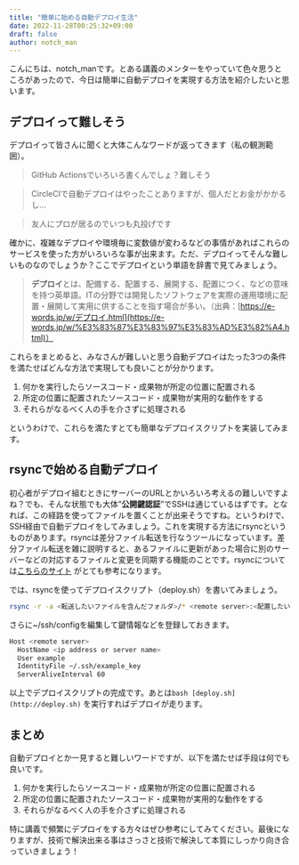 ```yaml
---
title: "簡単に始める自動デプロイ生活"
date: 2022-11-28T00:25:32+09:00
draft: false
author: notch_man
---
```


こんにちは、notch_manです。とある講義のメンターをやっていて色々思うところがあったので、今日は簡単に自動デプロイを実現する方法を紹介したいと思います。

## デプロイって難しそう

デプロイって皆さんに聞くと大体こんなワードが返ってきます（私の観測範囲）。

> GitHub Actionsでいろいろ書くんでしょ？難しそう

> CircleCIで自動デプロイはやったことありますが、個人だとお金がかかるし…

> 友人にプロが居るのでいつも丸投げです

確かに、複雑なデプロイや環境毎に変数値が変わるなどの事情があればこれらのサービスを使った方がいろいろな事が出来ます。ただ、デプロイってそんな難しいものなのでしょうか？ここでデプロイという単語を辞書で見てみましょう。

> **デプロイ**とは、配備する、配置する、展開する、配置につく、などの意味を持つ英単語。ITの分野では開発したソフトウェアを実際の運用環境に配置・展開して実用に供することを指す場合が多い。（出典：[https://e-words.jp/w/デプロイ.html](https://e-words.jp/w/%E3%83%87%E3%83%97%E3%83%AD%E3%82%A4.html)）

これらをまとめると、みなさんが難しいと思う自動デプロイはたった3つの条件を満たせばどんな方法で実現しても良いことが分かります。

1. 何かを実行したらソースコード・成果物が所定の位置に配置される
2. 所定の位置に配置されたソースコード・成果物が実用的な動作をする
3. それらがなるべく人の手を介さずに処理される

というわけで、これらを満たすとても簡単なデプロイスクリプトを実装してみます。

## rsyncで始める自動デプロイ

初心者がデプロイ組むときにサーバーのURLとかいろいろ考えるの難しいですよね？でも、そんな状態でも大体”**公開鍵認証**”でSSHは通じているはずです。となれば、この経路を使ってファイルを置くことが出来そうですね。というわけで、SSH経由で自動デプロイをしてみましょう。これを実現する方法にrsyncというものがあります。rsyncは差分ファイル転送を行なうツールになっています。差分ファイル転送を雑に説明すると、あるファイルに更新があった場合に別のサーバーなどの対応するファイルと変更を同期する機能のことです。rsyncについては[こちらのサイト](https://wiki.archlinux.jp/index.php/Rsync) がとても参考になります。

では、rsyncを使ってデプロイスクリプト（deploy.sh）を書いてみましょう。

```bash
rsync -r -a <転送したいファイルを含んだフォルダ>/* <remote server>:<配置したいディレクトリ>
```

さらに~/ssh/configを編集して鍵情報などを登録しておきます。

```bash
Host <remote server>
  HostName <ip address or server name>
  User example
  IdentityFile ~/.ssh/example_key
  ServerAliveInterval 60
```

以上でデプロイスクリプトの完成です。あとは`bash [deploy.sh](http://deploy.sh)` を実行すればデプロイが走ります。

## まとめ

自動デプロイとか一見すると難しいワードですが、以下を満たせば手段は何でも良いです。

1. 何かを実行したらソースコード・成果物が所定の位置に配置される
2. 所定の位置に配置されたソースコード・成果物が実用的な動作をする
3. それらがなるべく人の手を介さずに処理される

特に講義で頻繁にデプロイをする方々はぜひ参考にしてみてください。最後になりますが、技術で解決出来る事はさっさと技術で解決して本質にしっかり向き合っていきましょう！
